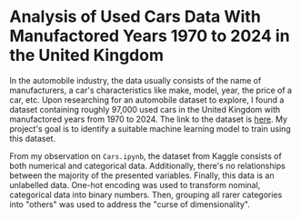 # Analysis of Used Cars Data With Manufactored Years 1970 to 2024 in the United Kingdom
In the automobile industry, the data usually consists of the name of manufacturers, a car's characteristics like make, model, year, the price of a car, etc. Upon researching for an automobile dataset to explore, I found a dataset containing roughly 97,000 used cars in the United Kingdom with manufactored years from 1970 to 2024. The link to the dataset is [here](https://www.kaggle.com/datasets/meruvulikith/90000-cars-data-from-1970-to-2024). My project's goal is to identify a suitable machine learning model to train using this dataset.


From my observation on `Cars.ipynb`, the dataset from Kaggle consists of both numerical and categorical data. Additionally, there's no relationships between the majority of the presented variables. Finally, this data is an unlabelled data. One-hot encoding was used to transform nominal, categorical data into binary numbers. Then, grouping all rarer categories into "others" was used to address the "curse of dimensionality".  
